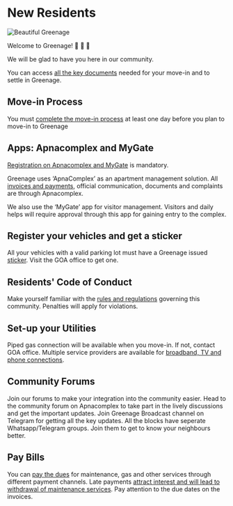 # New Residents


![Beautiful Greenage](/assets/images/gardens2.jpg)


Welcome to Greenage! :tada: :confetti_ball: :balloon:

We will be glad to have you here in our community.

You can access [all the key documents](https://bit.ly/greenage-info) needed for your move-in and to settle in Greenage.

## Move-in Process

You must [complete the move-in process](/relocation/move-in) at least one day before you plan to move-in to Greenage

## Apps: Apnacomplex and MyGate

[Registration on Apnacomplex and MyGate](/info/apps) is mandatory. 

Greenage uses ‘ApnaComplex’ as an apartment management solution. All [invoices and payments](/info/dues), official communication, documents and complaints are through Apnacomplex.  

We also use the ‘MyGate’ app for visitor management. Visitors and daily helps will require approval through this app for gaining entry to the complex. 

## Register your vehicles and get a sticker

All your vehicles with a valid parking lot must have a Greenage issued [sticker](/policies/stickers/). Visit the GOA office to get one. 

## Residents' Code of Conduct

Make yourself familiar with the [rules and regulations](/policies/coc) governing this community. Penalties will apply for violations. 

## Set-up your Utilities

Piped gas connection will be available when you move-in. If not, contact GOA office. Multiple service providers are available for [broadband, TV and phone connections](/info/internet).

## Community Forums

Join our forums to make your integration into the community easier. Head to the community forum on Apnacomplex to take part in the lively discussions and get the important updates. Join Greenage Broadcast channel on Telegram for getting all the key updates. All the blocks have seperate Whatsapp/Telegram groups. Join them to get to know your neighbours better.

## Pay Bills

You can [pay the dues](/info/dues) for maintenance, gas and other services through different payment channels. Late payments [attract interest and will lead to withdrawal of maintenance services](https://drive.google.com/drive/folders/193JDN5bCTfq3qvyHuoyegZttD_Xzd3v4). Pay attention to the due dates on the invoices.